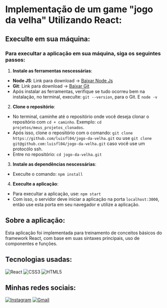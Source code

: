# Implementação de um game "jogo da velha" Utilizando React:

## Execulte em sua máquina:
### Para execultar a aplicação em sua máquina, siga os seguintes passos:

1. **Instale as ferramentas nescessárias**:
- **Node JS**: Link para download -> [Baixar Node Js](https://nodejs.org/)
- **Git**: Link para download -> [Baixar Git](https://git-scm.com/downloads)
- Após instalar as ferramentas, verifique se tudo ocorreu bem na instalação, no terminal, execulte: ``git --version``, para o Git. E ``node -v`` 

2. **Clone o repositório**:
- No terminal, caminhe até o repositório onde você deseja clonar o repositório com ``cd + caminho``. Exemplo: ``cd projetos/meus_projetos_clonados``.
- Após isso, clone o repositório com o comando: ``git clone  https://github.com/luisfl04/jogo-da-velha.git`` ou use ``git clone git@github.com:luisfl04/jogo-da-velha.git`` caso você use um protocólo ssh.
- Entre no repositório: ``cd jogo-da-velha.git``

3. **Instale as dependências nescessárias**:
- Execulte o comando: ``npm install``

4. **Execulte a aplicação**:
- Para execultar a aplicação, use: ``npm start``
- Com isso, o servidor deve iniciar a aplicação na porta ``localhost:3000``, então use esta porta em seu navegador e utilize a aplicação.

## Sobre a aplicação:
Esta aplicação foi implementada para treinamento de conceitos básicos do framework React, com base em suas sintaxes principais, uso de componentes e funções.

## Tecnologias usadas:
![React](https://img.shields.io/badge/react-%2320232a.svg?style=for-the-badge&logo=react&logoColor=%2361DAFB)
![CSS3](https://img.shields.io/badge/css3-%231572B6.svg?style=for-the-badge&logo=css3&logoColor=white)
![HTML5](https://img.shields.io/badge/html5-%23E34F26.svg?style=for-the-badge&logo=html5&logoColor=white)

## Minhas redes sociais:
[![Instagram](https://img.shields.io/badge/-Instagram-000?style=for-the-badge&logo=instagram&logoColor=FFF&color:FFF)](https://www.instagram.com/luisfl04_/) 
[![Gmail](https://img.shields.io/badge/Gmail-D14836?style=for-the-badge&logo=gmail&logoColor=white)](mailto:luisfelipecontato08@gmail.com)
